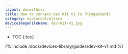 ```yaml
---
layout: docwithnav
title: How to connect Dev Kit V1 to ThingsBoard?
category: microcontrollers
deviceImageFileName: dev-kit-v1.jpg
---
```


* TOC
{:toc}

{% include /docs/devices-library/guides/dev-kit-v1.md %}